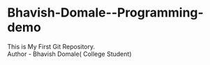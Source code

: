 # Bhavish-Domale--Programming-demo
This is My First Git Repository.
<br>
Author - Bhavish Domale( College Student)
